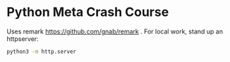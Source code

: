 # Python Meta Crash Course

Uses remark https://github.com/gnab/remark .
For local work, stand up an httpserver:

```bash
python3 -m http.server
```
